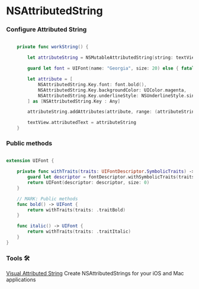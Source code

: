 # NSAttributedString

### Configure Attributed String

``` swift

    private func workString() {

        let attributeString = NSMutableAttributedString(string: textView.text)

        guard let font = UIFont(name: "Georgia", size: 20) else { fatalError() }

        let attribute = [
            NSAttributedString.Key.font: font.bold(),
            NSAttributedString.Key.backgroundColor: UIColor.magenta,
            NSAttributedString.Key.underlineStyle: NSUnderlineStyle.single.rawValue
        ] as [NSAttributedString.Key : Any]

        attributeString.addAttributes(attribute, range: (attributeString.string as NSString).range(of: "associated"))

        textView.attributedText = attributeString
    }

```

### Public methods

``` swift

extension UIFont {

    private func withTraits(traits: UIFontDescriptor.SymbolicTraits) -> UIFont {
        guard let descriptor = fontDescriptor.withSymbolicTraits(traits) else { fatalError() }
        return UIFont(descriptor: descriptor, size: 0)
    }

    // MARK: Public methods
    func bold() -> UIFont {
        return withTraits(traits: .traitBold)
    }

    func italic() -> UIFont {
        return withTraits(traits: .traitItalic)
    }
}

```

### Tools 🛠
[Visual Attributed String](https://apps.apple.com/us/app/visual-attributed-string/id954961175)
Create NSAttributedStrings for your iOS and Mac applications
